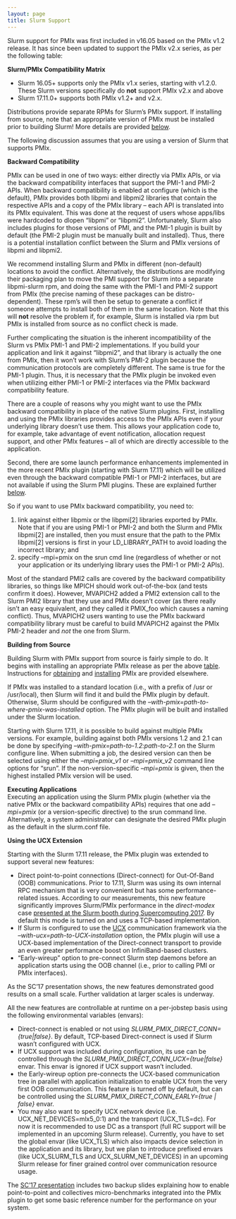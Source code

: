 ```yaml
---
layout: page
title: Slurm Support
---
```


Slurm support for PMIx was first included in v16.05 based on the PMIx
v1.2 release. It has since been updated to support the PMIx v2.x series,
as per the following table:

<span id="compat">**Slurm/PMIx Compatibility Matrix**</span>

-   Slurm 16.05+ supports only the PMIx v1.x series, starting with
    v1.2.0. These Slurm versions specifically do **not** support PMIx
    v2.x and above
-   Slurm 17.11.0+ supports both PMIx v1.2+ and v2.x.

Distributions provide separate RPMs for Slurm’s PMIx support. If
installing from source, note that an appropriate version of PMIx must be
installed prior to building Slurm! More details are provided
[below](#building).

The following discussion assumes that you are using a version of Slurm
that supports PMIx.

**Backward Compatibility**

PMIx can be used in one of two ways: either directly via PMIx APIs, or
via the backward compatibility interfaces that support the PMI-1 and
PMI-2 APIs. When backward compatibility is enabled at configure (which
is the default), PMIx provides both libpmi and libpmi2 libraries that
contain the respective APIs and a copy of the PMIx library – each API is
translated into its PMIx equivalent. This was done at the request of
users whose apps/libs were hardcoded to dlopen “libpmi” or “libpmi2”.
Unfortunately, Slurm also includes plugins for those versions of PMI,
and the PMI-1 plugin is built by default (the PMI-2 plugin must be
manually built and installed). Thus, there is a potential installation
conflict between the Slurm and PMIx versions of libpmi and libpmi2.

We recommend installing Slurm and PMIx in different (non-default)
locations to avoid the conflict. Alternatively, the distributions are
modifying their packaging plan to move the PMI support for Slurm into a
separate libpmi-slurm rpm, and doing the same with the PMI-1 and PMI-2
support from PMIx (the precise naming of these packages can be
distro-dependent). These rpm’s will then be setup to generate a conflict
if someone attempts to install both of them in the same location. Note
that this will **not** resolve the problem if, for example, Slurm is
installed via rpm but PMIx is installed from source as no conflict check
is made.

Further complicating the situation is the inherent incompatibility of
the Slurm vs PMIx PMI-1 and PMI-2 implementations. If you build your
application and link it against “libpmi2”, and that library is actually
the one from PMIx, then it won’t work with Slurm’s PMI-2 plugin because
the communication protocols are completely different. The same is true
for the PMI-1 plugin. Thus, it is necessary that the PMIx plugin be
invoked even when utilizing either PMI-1 or PMI-2 interfaces via the
PMIx backward compatibility feature.

There are a couple of reasons why you might want to use the PMIx
backward compatibility in place of the native Slurm plugins. First,
installing and using the PMIx libraries provides access to the PMIx APIs
even if your underlying library doesn’t use them. This allows your
application code to, for example, take advantage of event notification,
allocation request support, and other PMIx features – all of which are
directly accessible to the application.

Second, there are some launch performance enhancements implemented in
the more recent PMIx plugin (starting with Slurm 17.11) which will be
utilized even through the backward compatible PMI-1 or PMI-2 interfaces,
but are not available if using the Slurm PMI plugins. These are
explained further [below](#ucx).

So if you want to use PMIx backward compatibility, you need to:

1.  link against either libpmix or the libpmi\[2\] libraries exported by
    PMIx. Note that if you are using PMI-1 or PMI-2 and both the Slurm
    and PMIx libpmi\[2\] are installed, then you must ensure that the
    path to the PMIx libpmi\[2\] versions is first in your
    LD\_LIBRARY\_PATH to avoid loading the incorrect library; and
2.  specify –mpi=pmix on the srun cmd line (regardless of whether or not
    your application or its underlying library uses the PMI-1 or PMI-2
    APIs).

Most of the standard PMI2 calls are covered by the backward
compatibility libraries, so things like MPICH should work out-of-the-box
(and tests confirm it does). However, MVAPICH2 added a PMI2 extension
call to the Slurm PMI2 library that they use and PMIx doesn’t cover (as
there really isn’t an easy equivalent, and they called it PMIX\_foo
which causes a naming conflict). Thus, MVAPICH2 users wanting to use the
PMIx backward compatibility library must be careful to build MVAPICH2
against the PMIx PMI-2 header and *not* the one from Slurm.

<span id="building">**Building from Source**</span>

Building Slurm with PMIx support from source is fairly simple to do. It
begins with installing an appropriate PMIx release as per the above
[table](#compat). Instructions for
[obtaining](/code/getting-the-reference-implementation)
and
[installing](/code/building-the-reference-implementation)
PMIx are provided elsewhere.

If PMIx was installed to a standard location (i.e., with a prefix of
/usr or /usr/local), then Slurm will find it and build the PMIx plugin
by default. Otherwise, Slurm should be configured with the
*–with-pmix=path-to-where-pmix-was-installed* option. The PMIx plugin
will be built and installed under the Slurm location.

Starting with Slurm 17.11, it is possible to build against multiple PMIx
versions. For example, building against both PMIx versions 1.2 and 2.1
can be done by specifying *–with-pmix=path-to-1.2:path-to-2.1* on the
Slurm configure line. When submitting a job, the desired version can
then be selected using either the *–mpi=pmix\_v1* or *–mpi=pmix\_v2*
command line options for “srun”. If the non-version-specific *–mpi=pmix*
is given, then the highest installed PMIx version will be used.

**Executing Applications**  
Executing an application using the Slurm PMIx plugin (whether via the
native PMIx or the backward compatibility APIs) requires that one add
*–mpi=pmix* (or a version-specific directive) to the srun command line.
Alternatively, a system administrator can designate the desired PMIx
plugin as the default in the slurm.conf file.

<span id="ucx">**Using the UCX Extension**</span>

Starting with the Slurm 17.11 release, the PMIx plugin was extended to
support several new features:

-   Direct point-to-point connections (Direct-connect) for Out-Of-Band
    (OOB) communications. Prior to 17.11, Slurm was using its own
    internal RPC mechanism that is very convenient but has some
    performance-related issues. According to our measurements, this new
    feature significantly improves Slurm/PMIx performance in the
    *direct-modex* case [presented at the Slurm booth during
    Supercomputing 2017](https://slurm.schedmd.com/SC17/Mellanox_Slurm_pmix_UCX_backend_v4.pdf).
    By default this mode is turned on and uses a TCP-based
    implementation.
-   If Slurm is configured to use the [UCX](http://www.openucx.org/)
    communication framework via the *–with-ucx=path-to-UCX-installation*
    option, the PMIx plugin will use a UCX-based implementation of the
    Direct-connect transport to provide an even greater performance
    boost on InfiniBand-based clusters.
-   “Early-wireup” option to pre-connect Slurm step daemons before an
    application starts using the OOB channel (i.e., prior to calling PMI
    or PMIx interfaces).

As the SC’17 presentation shows, the new features demonstrated good
results on a small scale. Further validation at larger scales is
underway.

All the new features are controllable at runtime on a per-jobstep basis
using the following environmental variables (envars):

-   Direct-connect is enabled or not using
    *SLURM\_PMIX\_DIRECT\_CONN={true|false}*. By default, TCP-based
    Direct-connect is used if Slurm wasn’t configured with UCX.
-   If UCX support was included during configuration, its use can be
    controlled through the *SLURM\_PMIX\_DIRECT\_CONN\_UCX={true|false}*
    envar. This envar is ignored if UCX support wasn’t included.
-   the Early-wireup option pre-connects the UCX-based communication
    tree in parallel with application initialization to enable UCX from
    the very first OOB communication. This feature is turned off by
    default, but can be controlled using the
    *SLURM\_PMIX\_DIRECT\_CONN\_EARLY={true | false}* envar.
-   You may also want to specify UCX network device (i.e.
    UCX\_NET\_DEVICES=mlx5\_0:1) and the transport (UCX\_TLS=dc). For
    now it is recommended to use DC as a transport (full RC support will
    be implemented in an upcoming Slurm release). Currently, you have to
    set the global envar (like UCX\_TLS) which also impacts device
    selection in the application and its library, but we plan to
    introduce prefixed envars (like UCX\_SLURM\_TLS and
    UCX\_SLURM\_NET\_DEVICES) in an upcoming Slurm release for finer
    grained control over communication resource usage.

The [SC’17 presentation](https://slurm.schedmd.com/SC17/Mellanox_Slurm_pmix_UCX_backend_v4.pdf)
includes two backup slides explaining how to enable point-to-point and
collectives micro-benchmarks integrated into the PMIx plugin to get some
basic reference number for the performance on your system.

